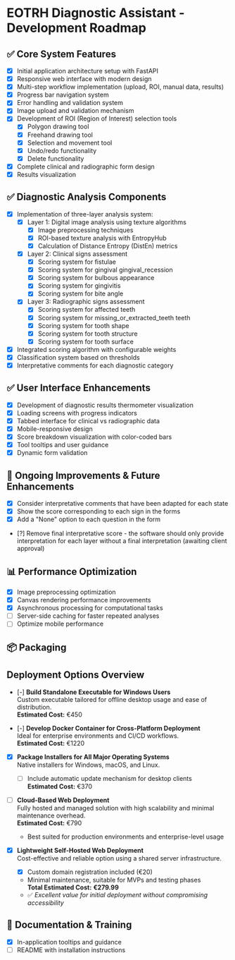 # EOTRH Diagnostic Assistant - Development Roadmap

## ✅ Core System Features

- [X] Initial application architecture setup with FastAPI
- [X] Responsive web interface with modern design
- [X] Multi-step workflow implementation (upload, ROI, manual data, results)
- [X] Progress bar navigation system
- [X] Error handling and validation system
- [X] Image upload and validation mechanism
- [X] Development of ROI (Region of Interest) selection tools
  - [X] Polygon drawing tool
  - [X] Freehand drawing tool
  - [X] Selection and movement tool
  - [X] Undo/redo functionality
  - [X] Delete functionality
- [X] Complete clinical and radiographic form design
- [X] Results visualization

## ✅ Diagnostic Analysis Components

- [X] Implementation of three-layer analysis system:
  - [X] Layer 1: Digital image analysis using texture algorithms
    - [X] Image preprocessing techniques
    - [X] ROI-based texture analysis with EntropyHub
    - [X] Calculation of Distance Entropy (DistEn) metrics
  - [X] Layer 2: Clinical signs assessment
    - [X] Scoring system for fistulae
    - [X] Scoring system for gingival gingival_recession
    - [X] Scoring system for bulbous appearance
    - [X] Scoring system for gingivitis
    - [X] Scoring system for bite angle
  - [X] Layer 3: Radiographic signs assessment
    - [X] Scoring system for affected teeth
    - [X] Scoring system for missing_or_extracted_teeth teeth
    - [X] Scoring system for tooth shape
    - [X] Scoring system for tooth structure
    - [X] Scoring system for tooth surface
- [X] Integrated scoring algorithm with configurable weights
- [X] Classification system based on thresholds
- [X] Interpretative comments for each diagnostic category

## ✅ User Interface Enhancements

- [X] Development of diagnostic results thermometer visualization
- [X] Loading screens with progress indicators
- [X] Tabbed interface for clinical vs radiographic data
- [X] Mobile-responsive design
- [X] Score breakdown visualization with color-coded bars
- [X] Tool tooltips and user guidance
- [X] Dynamic form validation

## 🔄 Ongoing Improvements & Future Enhancements

- [X] Consider interpretative comments that have been adapted for each state
- [X] Show the score corresponding to each sign in the forms
- [X] Add a "None" option to each question in the form
- [?] Remove final interpretative score - the software should only provide interpretation for each layer without a final interpretation (awaiting client approval)

## 📊 Performance Optimization

- [X] Image preprocessing optimization
- [X] Canvas rendering performance improvements
- [X] Asynchronous processing for computational tasks
- [ ] Server-side caching for faster repeated analyses
- [ ] Optimize mobile performance

## 📦 Packaging

## Deployment Options Overview

- [-] **Build Standalone Executable for Windows Users**  
  Custom executable tailored for offline desktop usage and ease of distribution.  
  **Estimated Cost:** €450

- [-] **Develop Docker Container for Cross-Platform Deployment**  
  Ideal for enterprise environments and CI/CD workflows.  
  **Estimated Cost:** €1220  

- [X] **Package Installers for All Major Operating Systems**  
  Native installers for Windows, macOS, and Linux.  
  - [ ] Include automatic update mechanism for desktop clients  
  **Estimated Cost:** €370  

- [ ] **Cloud-Based Web Deployment**  
  Fully hosted and managed solution with high scalability and minimal maintenance overhead.  
  **Estimated Cost:** €790  
  - Best suited for production environments and enterprise-level usage  

- [X] **Lightweight Self-Hosted Web Deployment**  
  Cost-effective and reliable option using a shared server infrastructure.  
  - [X] Custom domain registration included (€20)  
  - Minimal maintenance, suitable for MVPs and testing phases  
  **Total Estimated Cost:** **€279.99**  
  - ✅ *Excellent value for initial deployment without compromising accessibility*

## 📝 Documentation & Training

- [X] In-application tooltips and guidance
- [ ] README with installation instructions